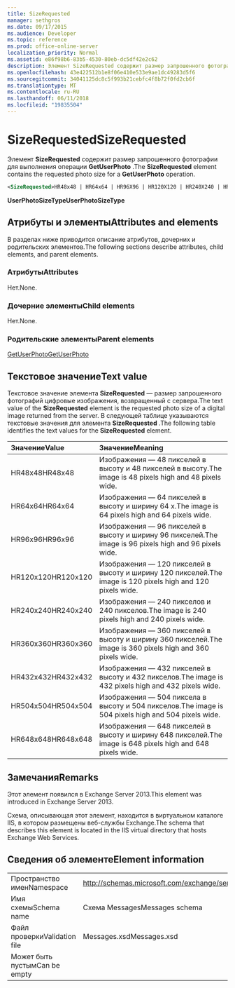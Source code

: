 ```yaml
---
title: SizeRequested
manager: sethgros
ms.date: 09/17/2015
ms.audience: Developer
ms.topic: reference
ms.prod: office-online-server
localization_priority: Normal
ms.assetid: e86f98b6-83b5-4530-80eb-dc5df42e2c62
description: Элемент SizeRequested содержит размер запрошенного фотографии для выполнения операции GetUserPhoto.
ms.openlocfilehash: 43e422512b1e8f06e410e533e9ae1dc49283d5f6
ms.sourcegitcommit: 34041125dc8c5f993b21cebfc4f8b72f0fd2cb6f
ms.translationtype: MT
ms.contentlocale: ru-RU
ms.lasthandoff: 06/11/2018
ms.locfileid: "19835504"
---
```

# <a name="sizerequested"></a><span data-ttu-id="95229-103">SizeRequested</span><span class="sxs-lookup"><span data-stu-id="95229-103">SizeRequested</span></span>

<span data-ttu-id="95229-104">Элемент **SizeRequested** содержит размер запрошенного фотографии для выполнения операции **GetUserPhoto** .</span><span class="sxs-lookup"><span data-stu-id="95229-104">The **SizeRequested** element contains the requested photo size for a **GetUserPhoto** operation.</span></span> 
  
```XML
<SizeRequested>HR48x48 | HR64x64 | HR96X96 | HR120X120 | HR240X240 | HR360X360 | HR432X432 | HR504X504 | HR648X648</SizeRequested>
```

 <span data-ttu-id="95229-105">**UserPhotoSizeType**</span><span class="sxs-lookup"><span data-stu-id="95229-105">**UserPhotoSizeType**</span></span>
## <a name="attributes-and-elements"></a><span data-ttu-id="95229-106">Атрибуты и элементы</span><span class="sxs-lookup"><span data-stu-id="95229-106">Attributes and elements</span></span>

<span data-ttu-id="95229-107">В разделах ниже приводится описание атрибутов, дочерних и родительских элементов.</span><span class="sxs-lookup"><span data-stu-id="95229-107">The following sections describe attributes, child elements, and parent elements.</span></span>
  
### <a name="attributes"></a><span data-ttu-id="95229-108">Атрибуты</span><span class="sxs-lookup"><span data-stu-id="95229-108">Attributes</span></span>

<span data-ttu-id="95229-109">Нет.</span><span class="sxs-lookup"><span data-stu-id="95229-109">None.</span></span>
  
### <a name="child-elements"></a><span data-ttu-id="95229-110">Дочерние элементы</span><span class="sxs-lookup"><span data-stu-id="95229-110">Child elements</span></span>

<span data-ttu-id="95229-111">Нет.</span><span class="sxs-lookup"><span data-stu-id="95229-111">None.</span></span>
  
### <a name="parent-elements"></a><span data-ttu-id="95229-112">Родительские элементы</span><span class="sxs-lookup"><span data-stu-id="95229-112">Parent elements</span></span>

[<span data-ttu-id="95229-113">GetUserPhoto</span><span class="sxs-lookup"><span data-stu-id="95229-113">GetUserPhoto</span></span>](getuserphoto.md)
  
## <a name="text-value"></a><span data-ttu-id="95229-114">Текстовое значение</span><span class="sxs-lookup"><span data-stu-id="95229-114">Text value</span></span>

<span data-ttu-id="95229-115">Текстовое значение элемента **SizeRequested** — размер запрошенного фотографий цифровые изображения, возвращенный с сервера.</span><span class="sxs-lookup"><span data-stu-id="95229-115">The text value of the **SizeRequested** element is the requested photo size of a digital image returned from the server.</span></span> <span data-ttu-id="95229-116">В следующей таблице указываются текстовые значения для элемента **SizeRequested** .</span><span class="sxs-lookup"><span data-stu-id="95229-116">The following table identifies the text values for the **SizeRequested** element.</span></span> 
  
|<span data-ttu-id="95229-117">**Значение**</span><span class="sxs-lookup"><span data-stu-id="95229-117">**Value**</span></span>|<span data-ttu-id="95229-118">**Значение**</span><span class="sxs-lookup"><span data-stu-id="95229-118">**Meaning**</span></span>|
|:-----|:-----|
|<span data-ttu-id="95229-119">HR48x48</span><span class="sxs-lookup"><span data-stu-id="95229-119">HR48x48</span></span>  <br/> |<span data-ttu-id="95229-120">Изображения — 48 пикселей в высоту и 48 пикселей в высоту.</span><span class="sxs-lookup"><span data-stu-id="95229-120">The image is 48 pixels high and 48 pixels wide.</span></span>  <br/> |
|<span data-ttu-id="95229-121">HR64x64</span><span class="sxs-lookup"><span data-stu-id="95229-121">HR64x64</span></span>  <br/> |<span data-ttu-id="95229-122">Изображения — 64 пикселей в высоту и ширину 64 x.</span><span class="sxs-lookup"><span data-stu-id="95229-122">The image is 64 pixels high and 64 pixels wide.</span></span>  <br/> |
|<span data-ttu-id="95229-123">HR96x96</span><span class="sxs-lookup"><span data-stu-id="95229-123">HR96x96</span></span>  <br/> |<span data-ttu-id="95229-124">Изображения — 96 пикселей в высоту и ширину 96 пикселей.</span><span class="sxs-lookup"><span data-stu-id="95229-124">The image is 96 pixels high and 96 pixels wide.</span></span>  <br/> |
|<span data-ttu-id="95229-125">HR120x120</span><span class="sxs-lookup"><span data-stu-id="95229-125">HR120x120</span></span>  <br/> |<span data-ttu-id="95229-126">Изображения — 120 пикселей в высоту и ширину 120 пикселей.</span><span class="sxs-lookup"><span data-stu-id="95229-126">The image is 120 pixels high and 120 pixels wide.</span></span>  <br/> |
|<span data-ttu-id="95229-127">HR240x240</span><span class="sxs-lookup"><span data-stu-id="95229-127">HR240x240</span></span>  <br/> |<span data-ttu-id="95229-128">Изображения — 240 пикселов и 240 пикселов.</span><span class="sxs-lookup"><span data-stu-id="95229-128">The image is 240 pixels high and 240 pixels wide.</span></span>  <br/> |
|<span data-ttu-id="95229-129">HR360x360</span><span class="sxs-lookup"><span data-stu-id="95229-129">HR360x360</span></span>  <br/> |<span data-ttu-id="95229-130">Изображения — 360 пикселей в высоту и ширину 360 пикселей.</span><span class="sxs-lookup"><span data-stu-id="95229-130">The image is 360 pixels high and 360 pixels wide.</span></span>  <br/> |
|<span data-ttu-id="95229-131">HR432x432</span><span class="sxs-lookup"><span data-stu-id="95229-131">HR432x432</span></span>  <br/> |<span data-ttu-id="95229-132">Изображения — 432 пикселей в высоту и 432 пикселов.</span><span class="sxs-lookup"><span data-stu-id="95229-132">The image is 432 pixels high and 432 pixels wide.</span></span>  <br/> |
|<span data-ttu-id="95229-133">HR504x504</span><span class="sxs-lookup"><span data-stu-id="95229-133">HR504x504</span></span>  <br/> |<span data-ttu-id="95229-134">Изображения — 504 пиксела в высоту и 504 пикселов.</span><span class="sxs-lookup"><span data-stu-id="95229-134">The image is 504 pixels high and 504 pixels wide.</span></span>  <br/> |
|<span data-ttu-id="95229-135">HR648x648</span><span class="sxs-lookup"><span data-stu-id="95229-135">HR648x648</span></span>  <br/> |<span data-ttu-id="95229-136">Изображения — 648 пикселей в высоту и ширину 648 пикселей.</span><span class="sxs-lookup"><span data-stu-id="95229-136">The image is 648 pixels high and 648 pixels wide.</span></span>  <br/> |
   
## <a name="remarks"></a><span data-ttu-id="95229-137">Замечания</span><span class="sxs-lookup"><span data-stu-id="95229-137">Remarks</span></span>

<span data-ttu-id="95229-138">Этот элемент появился в Exchange Server 2013.</span><span class="sxs-lookup"><span data-stu-id="95229-138">This element was introduced in Exchange Server 2013.</span></span>
  
<span data-ttu-id="95229-139">Схема, описывающая этот элемент, находится в виртуальном каталоге IIS, в котором размещены веб-службы Exchange.</span><span class="sxs-lookup"><span data-stu-id="95229-139">The schema that describes this element is located in the IIS virtual directory that hosts Exchange Web Services.</span></span>
  
## <a name="element-information"></a><span data-ttu-id="95229-140">Сведения об элементе</span><span class="sxs-lookup"><span data-stu-id="95229-140">Element information</span></span>

|||
|:-----|:-----|
|<span data-ttu-id="95229-141">Пространство имен</span><span class="sxs-lookup"><span data-stu-id="95229-141">Namespace</span></span>  <br/> |http://schemas.microsoft.com/exchange/services/2006/messages  <br/> |
|<span data-ttu-id="95229-142">Имя схемы</span><span class="sxs-lookup"><span data-stu-id="95229-142">Schema name</span></span>  <br/> |<span data-ttu-id="95229-143">Схема Messages</span><span class="sxs-lookup"><span data-stu-id="95229-143">Messages schema</span></span>  <br/> |
|<span data-ttu-id="95229-144">Файл проверки</span><span class="sxs-lookup"><span data-stu-id="95229-144">Validation file</span></span>  <br/> |<span data-ttu-id="95229-145">Messages.xsd</span><span class="sxs-lookup"><span data-stu-id="95229-145">Messages.xsd</span></span>  <br/> |
|<span data-ttu-id="95229-146">Может быть пустым</span><span class="sxs-lookup"><span data-stu-id="95229-146">Can be empty</span></span>  <br/> ||
   

